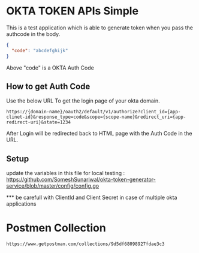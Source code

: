 # OKTA TOKEN APIs Simple

This is a test application which is able to generate token when you pass the authcode in the body.

```json
{
  "code": "abcdefghijk"
}
```

Above "code" is a OKTA Auth Code

## How to get Auth Code

Use the below URL To get the login page of your okta domain.

```
https://{domain-name}/oauth2/default/v1/authorize?client_id={app-clinet-id}&response_type=code&scope={scope-name}&redirect_uri={app-redirect-uri}&state=1234
```

After Login will be redirected back to HTML page with the Auth Code in the URL.

## Setup
update the variables in this file for local testing : https://github.com/SomeshSunariwal/okta-token-generator-service/blob/master/config/config.go

*** be carefull with ClientId and Client Secret in case of multiple okta applications

# Postmen Collection

```
https://www.getpostman.com/collections/9d5df68098927fdae3c3
```
